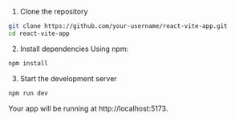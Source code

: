 1. Clone the repository
```bash
git clone https://github.com/your-username/react-vite-app.git
cd react-vite-app
```
2. Install dependencies
Using npm:
```bash
npm install
```
3. Start the development server
```bash
npm run dev
```
Your app will be running at http://localhost:5173.
